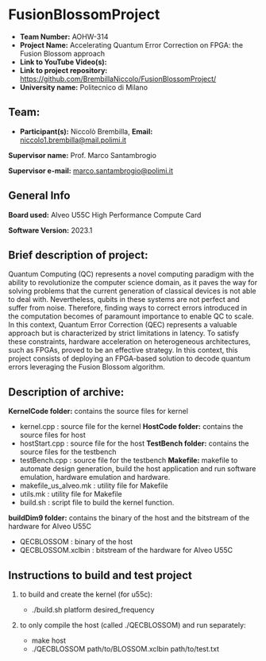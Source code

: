 # FusionBlossomProject
- **Team Number:** AOHW-314
- **Project Name:**  Accelerating Quantum Error Correction on FPGA: the Fusion Blossom approach 
- **Link to YouTube Video(s):** 
- **Link to project repository:** https://github.com/BrembillaNiccolo/FusionBlossomProject/
- **University name:** Politecnico di Milano

## Team:

- **Participant(s):** Niccolò Brembilla,  **Email:** niccolo1.brembilla@mail.polimi.it

**Supervisor name:** Prof. Marco Santambrogio

**Supervisor e-mail:** marco.santambrogio@polimi.it

## General Info

**Board used:** Alveo U55C High Performance Compute Card

**Software Version:** 2023.1

## Brief description of project:
Quantum Computing (QC) represents a novel computing paradigm with the ability to revolutionize the computer science domain, as it paves the way for solving problems that the current generation of classical devices is not able to deal with. Nevertheless, qubits in these systems are not perfect and suffer from noise. Therefore, finding ways to correct errors introduced in the computation becomes of paramount importance to enable QC to scale. In this context, Quantum Error Correction (QEC) represents a valuable approach but is characterized by strict limitations in latency. To satisfy these constraints, hardware acceleration on heterogeneous architectures, such as FPGAs, proved to be an effective strategy. In this context, this project consists of deploying an FPGA-based solution to decode quantum errors leveraging the Fusion Blossom algorithm.
## Description of archive:

**KernelCode folder:** contains the source files for kernel
-	kernel.cpp : source file for the kernel
**HostCode folder:** contains the source files for host
-	hostStart.cpp : source file for the host
**TestBench folder:** contains the source files for the testbench
-	testBench.cpp : source file for the testbench
**Makefile:** makefile to automate design generation, build the host application and run software emulation, hardware emulation and hardware.
- makefile_us_alveo.mk : utility file for Makefile
- utils.mk : utility file for Makefile
- build.sh : script file to build the kernel function.

**buildDim9 folder:** contains the binary of the host and the bitstream of the hardware for Alveo U55C
-	QECBLOSSOM : binary of the host
-	QECBLOSSOM.xclbin : bitstream of the hardware for Alveo U55C

  
## Instructions to build and test project
1. to build and create the kernel (for u55c):
	- ./build.sh  platform  desired_frequency
	
2. to only compile the host (called ./QECBLOSSOM) and run separately:
	- make host
	- ./QECBLOSSOM  path/to/BLOSSOM.xclbin  path/to/test.txt
